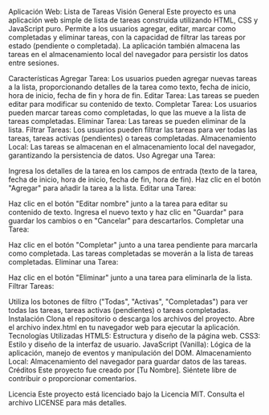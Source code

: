 Aplicación Web: Lista de Tareas
Visión General
Este proyecto es una aplicación web simple de lista de tareas construida utilizando HTML, CSS y JavaScript puro. Permite a los usuarios agregar, editar, marcar como completadas y eliminar tareas, con la capacidad de filtrar las tareas por estado (pendiente o completada). La aplicación también almacena las tareas en el almacenamiento local del navegador para persistir los datos entre sesiones.

Características
Agregar Tarea: Los usuarios pueden agregar nuevas tareas a la lista, proporcionando detalles de la tarea como texto, fecha de inicio, hora de inicio, fecha de fin y hora de fin.
Editar Tarea: Las tareas se pueden editar para modificar su contenido de texto.
Completar Tarea: Los usuarios pueden marcar tareas como completadas, lo que las mueve a la lista de tareas completadas.
Eliminar Tarea: Las tareas se pueden eliminar de la lista.
Filtrar Tareas: Los usuarios pueden filtrar las tareas para ver todas las tareas, tareas activas (pendientes) o tareas completadas.
Almacenamiento Local: Las tareas se almacenan en el almacenamiento local del navegador, garantizando la persistencia de datos.
Uso
Agregar una Tarea:

Ingresa los detalles de la tarea en los campos de entrada (texto de la tarea, fecha de inicio, hora de inicio, fecha de fin, hora de fin).
Haz clic en el botón "Agregar" para añadir la tarea a la lista.
Editar una Tarea:

Haz clic en el botón "Editar nombre" junto a la tarea para editar su contenido de texto.
Ingresa el nuevo texto y haz clic en "Guardar" para guardar los cambios o en "Cancelar" para descartarlos.
Completar una Tarea:

Haz clic en el botón "Completar" junto a una tarea pendiente para marcarla como completada.
Las tareas completadas se moverán a la lista de tareas completadas.
Eliminar una Tarea:

Haz clic en el botón "Eliminar" junto a una tarea para eliminarla de la lista.
Filtrar Tareas:

Utiliza los botones de filtro ("Todas", "Activas", "Completadas") para ver todas las tareas, tareas activas (pendientes) o tareas completadas.
Instalación
Clona el repositorio o descarga los archivos del proyecto.
Abre el archivo index.html en tu navegador web para ejecutar la aplicación.
Tecnologías Utilizadas
HTML5: Estructura y diseño de la página web.
CSS3: Estilo y diseño de la interfaz de usuario.
JavaScript (Vanilla): Lógica de la aplicación, manejo de eventos y manipulación del DOM.
Almacenamiento Local: Almacenamiento del navegador para guardar datos de las tareas.
Créditos
Este proyecto fue creado por [Tu Nombre]. Siéntete libre de contribuir o proporcionar comentarios.

Licencia
Este proyecto está licenciado bajo la Licencia MIT. Consulta el archivo LICENSE para más detalles.
